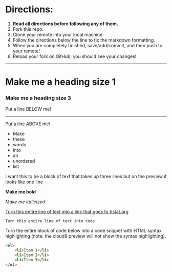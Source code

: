# Directions:
1. **Read all directions before following any of them.**
2. Fork this repo.
2. Clone your remote into your local machine.
3. Follow the directions below the line to fix the markdown formatting.
4. When you are completely finished, save/add/commit, and then push to your remote!
5. Reload your fork on GitHub; you should see your changes!

---

# Make me a heading size 1
### Make me a heading size 3

Put a line BELOW me!

---

Put a line ABOVE me!

* Make
* these
* words
* into
* an
* unordered
* list

I want this to be a block of text
that takes up three lines but on
the preview it looks like one line

**Make me bold**

_Make me italicized_

[Turn this entire line of text into a link that goes to hstat.org](https://www.hstat.org)

`Turn this entire line of text into code`

Turn the entire block of code below into a code snippet with HTML syntax highlighting (note: the cloud9 preview will not show the syntax highlighting).

```html 
<ol>
    <li>Item 1</li>
    <li>Item 2</li>
    <li>Item 3</li>
</ol>
```
